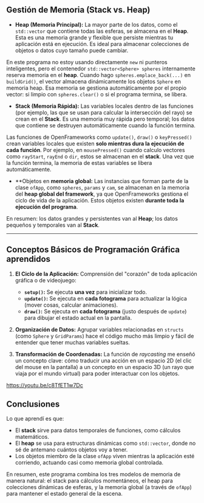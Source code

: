 
## Gestión de Memoria (Stack vs. Heap) 

* **Heap (Memoria Principal):** La mayor parte de los datos, como el `std::vector` que contiene todas las esferas, se almacena en el **Heap**. Esta es una memoria grande y flexible que persiste mientras tu aplicación está en ejecución. Es ideal para almacenar colecciones de objetos o datos cuyo tamaño puede cambiar.

En este programa no estoy usando directamente `new` ni punteros inteligentes, pero el contenedor `std::vector<Sphere> spheres` internamente reserva memoria en el **heap**. Cuando hago `spheres.emplace_back(...)` en `buildGrid()`, el vector almacena dinámicamente los objetos `Sphere` en memoria heap. Esa memoria se gestiona automáticamente por el propio vector: si limpio con `spheres.clear()` o si el programa termina, se libera.

* **Stack (Memoria Rápida):** Las variables locales dentro de las funciones (por ejemplo, las que se usan para calcular la intersección del rayo) se crean en el **Stack**. Es una memoria muy rápida pero temporal; los datos que contiene se destruyen automáticamente cuando la función termina.

Las funciones de OpenFrameworks como `update()`, `draw()` o `keyPressed()` crean variables locales que existen **solo mientras dura la ejecución de cada función**. Por ejemplo, en `mousePressed()` cuando calculo vectores como `rayStart`, `rayEnd` o `dir`, estos se almacenan en el **stack**. Una vez que la función termina, la memoria de estas variables se libera automáticamente.

* **Objetos en **memoria global:**
Las instancias que forman parte de la clase `ofApp`, como `spheres`, `params` y `cam`, se almacenan en la memoria del **heap global del framework**, ya que OpenFrameworks gestiona el ciclo de vida de la aplicación. Estos objetos existen **durante toda la ejecución del programa**.

En resumen: los datos grandes y persistentes van al **Heap**; los datos pequeños y temporales van al **Stack**.

---

## Conceptos Básicos de Programación Gráfica aprendidos

1.  **El Ciclo de la Aplicación:** Comprensión del "corazón" de toda aplicación gráfica o de videojuego:
    * **`setup()`:** Se ejecuta **una vez** para inicializar todo.
    * **`update()`:** Se ejecuta en **cada fotograma** para actualizar la lógica (mover cosas, calcular animaciones).
    * **`draw()`:** Se ejecuta en **cada fotograma** (justo después de `update`) para dibujar el estado actual en la pantalla.

2.  **Organización de Datos:** Agrupar variables relacionadas en `structs` (como `Sphere` y `GridParams`) hace el código mucho más limpio y fácil de entender que tener muchas variables sueltas.

3.  **Transformación de Coordenadas:** La función de *raycasting* me enseñó un concepto clave: cómo traducir una acción en un espacio 2D (el clic del mouse en la pantalla) a un concepto en un espacio 3D (un rayo que viaja por el mundo virtual) para poder interactuar con los objetos.

https://youtu.be/c8TfET1w7Dc

## Conclusiones
Lo que aprendí es que:
- El **stack** sirve para datos temporales de funciones, como cálculos matemáticos.
- El **heap** se usa para estructuras dinámicas como `std::vector`, donde no sé de antemano cuántos objetos voy a tener.
- Los objetos miembro de la clase `ofApp` viven mientras la aplicación esté corriendo, actuando casi como memoria global controlada.

En resumen, este programa combina los tres modelos de memoria de manera natural: el stack para cálculos momentáneos, el heap para colecciones dinámicas de esferas, y la memoria global (a través de `ofApp`) para mantener el estado general de la escena.
